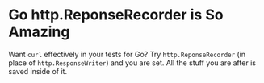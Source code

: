 # Go http.ReponseRecorder is So Amazing

Want `curl` effectively in your tests for Go? Try `http.ReponseRecorder`
(in place of `http.ResponseWriter`) and you are set. All the stuff you
are after is saved inside of it.


